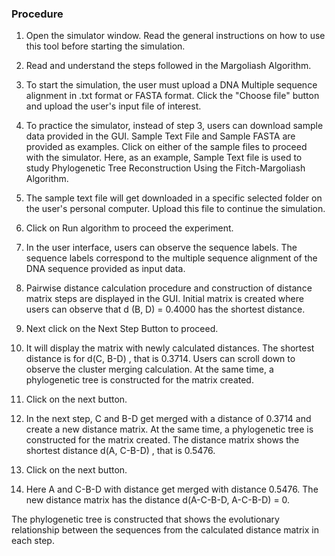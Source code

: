 ### Procedure

1. Open the simulator window. Read the general instructions on how to use this tool before starting the simulation.
 
2. Read and understand the steps followed in the Margoliash Algorithm.
 
3. To start the simulation, the user must upload a DNA Multiple sequence alignment in .txt format or FASTA format. Click the "Choose file" button and upload the user's input file of interest. 
 
4. To practice the simulator, instead of step 3, users can download sample data provided in the GUI. Sample Text File and Sample FASTA are provided as examples. Click on either of the sample files to proceed with the simulator. Here, as an example, Sample Text file is used to study Phylogenetic Tree Reconstruction Using the Fitch-Margoliash Algorithm. 
 
5. The sample text file will get downloaded in a specific selected folder on the user's personal computer. Upload this file to continue the simulation.
 
6. Click on Run algorithm to proceed the experiment.
 
7. In the user interface, users can observe the sequence labels. The sequence labels correspond to the multiple sequence alignment of the DNA sequence provided as input data. 

8. Pairwise distance calculation procedure and construction of distance matrix steps are displayed in the GUI. Initial matrix is created where users can observe that d (B, D) = 0.4000 has the shortest distance. 

9. Next click on the Next Step Button to proceed.
 
10. It will display the matrix with newly calculated distances. The shortest distance is for d(C, B-D) , that is 0.3714. Users can scroll down to observe the cluster merging calculation. At the same time, a phylogenetic tree is constructed for the matrix created.  
 
11. Click on the next button.

12. In the next step, C and B-D get merged with a distance of 0.3714 and create a new distance matrix. At the same time, a phylogenetic tree is constructed for the matrix created. The distance matrix shows the shortest distance d(A, C-B-D) , that is 0.5476.  

13. Click on the next button.
 
14. Here  A and C-B-D with distance get merged with distance 0.5476. The new distance matrix has the distance d(A-C-B-D, A-C-B-D) = 0.
 
The phylogenetic tree is constructed that shows the evolutionary relationship between the sequences from the calculated distance matrix in each step.

